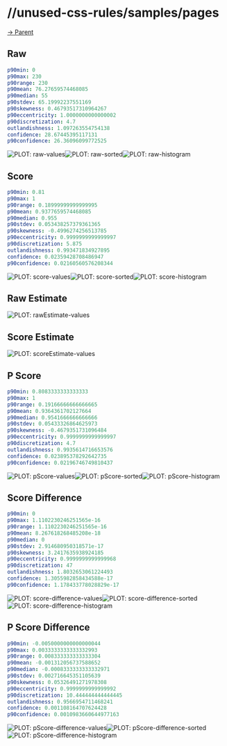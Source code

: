 
# //unused-css-rules/samples/pages

[→ Parent](../..)


## Raw


```yaml
p90min: 0
p90max: 230
p90range: 230
p90mean: 76.27659574468085
p90median: 55
p90stdev: 65.19992237551169
p90skewness: 0.46793517310964267
p90eccentricity: 1.0000000000000002
p90discretization: 4.7
outlandishness: 1.097263554754138
confidence: 28.67445395117131
p90confidence: 26.36096099772525

```

![PLOT: raw-values](./raw/values.svg)![PLOT: raw-sorted](./raw/sorted.svg)![PLOT: raw-histogram](./raw/histogram.svg)
## Score


```yaml
p90min: 0.81
p90max: 1
p90range: 0.18999999999999995
p90mean: 0.9377659574468085
p90median: 0.955
p90stdev: 0.053438257379361365
p90skewness: -0.4996274256513785
p90eccentricity: 0.9999999999999997
p90discretization: 5.875
outlandishness: 0.993471834927895
confidence: 0.02359428708486947
p90confidence: 0.02160560576208344

```

![PLOT: score-values](./score/values.svg)![PLOT: score-sorted](./score/sorted.svg)![PLOT: score-histogram](./score/histogram.svg)
## Raw Estimate

![PLOT: rawEstimate-values](./rawEstimate/values.svg)
## Score Estimate

![PLOT: scoreEstimate-values](./scoreEstimate/values.svg)
## P Score


```yaml
p90min: 0.8083333333333333
p90max: 1
p90range: 0.19166666666666665
p90mean: 0.9364361702127664
p90median: 0.9541666666666666
p90stdev: 0.05433326864625973
p90skewness: -0.4679351731096484
p90eccentricity: 0.9999999999999997
p90discretization: 4.7
outlandishness: 0.9935614716653576
confidence: 0.023895378292642735
p90confidence: 0.02196746749810437

```

![PLOT: pScore-values](./pScore/values.svg)![PLOT: pScore-sorted](./pScore/sorted.svg)![PLOT: pScore-histogram](./pScore/histogram.svg)
## Score Difference


```yaml
p90min: 0
p90max: 1.1102230246251565e-16
p90range: 1.1102230246251565e-16
p90mean: 8.267618268485208e-18
p90median: 0
p90stdev: 2.914680950318571e-17
p90skewness: 3.2417635938924185
p90eccentricity: 0.9999999999999968
p90discretization: 47
outlandishness: 1.8032653061224493
confidence: 1.3055982858434588e-17
p90confidence: 1.178433778028829e-17

```

![PLOT: score-difference-values](./score-difference/values.svg)![PLOT: score-difference-sorted](./score-difference/sorted.svg)![PLOT: score-difference-histogram](./score-difference/histogram.svg)
## P Score Difference


```yaml
p90min: -0.0050000000000000044
p90max: 0.0033333333333332993
p90range: 0.008333333333333304
p90mean: -0.001312056737588652
p90median: -0.0008333333333332971
p90stdev: 0.002716645351105639
p90skewness: 0.05326491271978308
p90eccentricity: 0.9999999999999992
p90discretization: 10.444444444444445
outlandishness: 0.9566954711468241
confidence: 0.001108164707624428
p90confidence: 0.0010983660644977163

```

![PLOT: pScore-difference-values](./pScore-difference/values.svg)![PLOT: pScore-difference-sorted](./pScore-difference/sorted.svg)![PLOT: pScore-difference-histogram](./pScore-difference/histogram.svg)